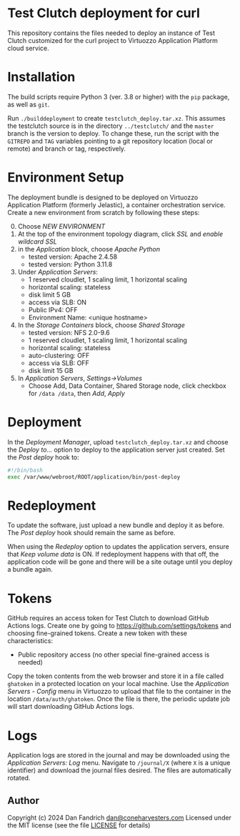 # Test Clutch deployment for curl

This repository contains the files needed to deploy an instance of Test Clutch
customized for the curl project to Virtuozzo Application Platform cloud
service.

# Installation

The build scripts require Python 3 (ver. 3.8 or higher) with the `pip` package,
as well as `git`.

Run `./builddeployment` to create `testclutch_deploy.tar.xz`. This assumes the
testclutch source is in the directory `../testclutch/` and the `master` branch
is the version to deploy. To change these, run the script with the `GITREPO`
and `TAG` variables pointing to a git repository location (local or remote) and
branch or tag, respectively.

# Environment Setup

The deployment bundle is designed to be deployed on Virtuozzo Application
Platform (formerly Jelastic), a container orchestration service. Create a new
environment from scratch by following these steps:

0. Choose *NEW ENVIRONMENT*
0. At the top of the environment topology diagram, click *SSL* and *enable wildcard SSL*
0. in the *Application* block, choose *Apache Python*
    - tested version: Apache 2.4.58
    - tested version: Python 3.11.8
0. Under *Application Servers*:
    - 1 reserved cloudlet, 1 scaling limit, 1 horizontal scaling
    - horizontal scaling: stateless
    - disk limit 5 GB
    - access via SLB: ON
    - Public IPv4: OFF
    - Environment Name: &lt;unique hostname>
0. In the *Storage Containers* block, choose *Shared Storage*
    - tested version: NFS 2.0-9.6
    - 1 reserved cloudlet, 1 scaling limit, 1 horizontal scaling
    - horizontal scaling: stateless
    - auto-clustering: OFF
    - access via SLB: OFF
    - disk limit 15 GB
0. In *Application Servers*, *Settings→Volumes*
    - Choose Add, Data Container, Shared Storage node, click checkbox for
      `/data /data`, then *Add*, *Apply*

# Deployment

In the *Deployment Manager*, upload `testclutch_deploy.tar.xz` and choose the
*Deploy to...* option to deploy to the application server just created. Set the
*Post deploy* hook to:
```sh
#!/bin/bash
exec /var/www/webroot/ROOT/application/bin/post-deploy
```

# Redeployment

To update the software, just upload a new bundle and deploy it as before. The
*Post deploy* hook should remain the same as before.

When using the *Redeploy* option to updates the application servers, ensure
that *Keep volume data* is ON. If redeployment happens with that off, the
application code will be gone and there will be a site outage until you deploy
a bundle again.

# Tokens

GitHub requires an access token for Test Clutch to download GitHub Actions
logs. Create one by going to https://github.com/settings/tokens and choosing
fine-grained tokens. Create a new token with these characteristics:

  - Public repository access (no other special fine-grained access is needed)

Copy the token contents from the web browser and store it in a file called
`ghatoken` in a protected location on your local machine. Use the *Application
Servers - Config* menu in Virtuozzo to upload that file to the container in the
location `/data/auth/ghatoken`. Once the file is there, the periodic update job
will start downloading GitHub Actions logs.

# Logs

Application logs are stored in the journal and may be downloaded using the
*Application Servers: Log* menu. Navigate to `/journal/X` (where `X` is a
unique identifier) and download the journal files desired. The files are
automatically rotated.

## Author

Copyright (c) 2024 Dan Fandrich <dan@coneharvesters.com>
Licensed under the MIT license (see the file [LICENSE](LICENSE) for details)

